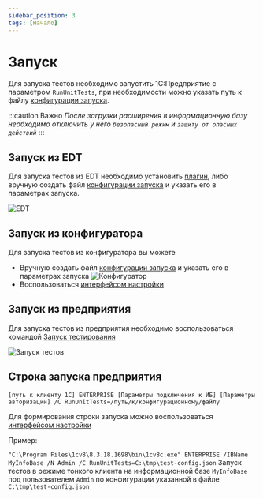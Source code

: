 ```yaml
---
sidebar_position: 3
tags: [Начало]
---
```


# Запуск

Для запуска тестов необходимо запустить 1С:Предприятие с параметром `RunUnitTests`, при необходимости можно указать путь к файлу [конфигурации запуска](configuration.md).

:::caution Важно
*После загрузки расширения в информационную базу необходимо отключить у него `безопасный режим` и `защиту от опасных действий`*
:::

## Запуск из EDT

Для запуска тестов из EDT необходимо установить [плагин](../getting-started/install/install-plugin.md), либо вручную создать файл [конфигурации запуска](configuration.md) и указать его в параметрах запуска.

![EDT](images/from-edt.png)

## Запуск из конфигуратора

Для запуска тестов из конфигуратора вы можете

* Вручную создать файл [конфигурации запуска](configuration.md) и указать его в параметрах запуска
  ![Конфигуратор](images/from-configurator.png)
* Воспользоваться [интерфейсом настройки](../yaxunit-ui.md#интерфейс-настройки-конфигурации)

## Запуск из предприятия

Для запуска тестов из предприятия необходимо воспользоваться командой [Запуск тестирования](../yaxunit-ui.md#запуск-тестов)

![Запуск тестов](../images/ui-run-tests.png)

## Строка запуска предприятия

`[путь к клиенту 1С] ENTERPRISE [Параметры подключения к ИБ] [Параметры авторизации] /C RunUnitTests=/путь/к/конфигурационному/файлу`

Для формирования строки запуска можно воспользоваться [интерфейсом настройки](../yaxunit-ui.md#интерфейс-настройки-конфигурации)

Пример:

`"C:\Program Files\1cv8\8.3.18.1698\bin\1cv8c.exe" ENTERPRISE /IBName MyInfoBase /N Admin /C RunUnitTests=C:\tmp\test-config.json`
  Запуск тестов в режиме тонкого клиента на информационной базе `MyInfoBase` под пользователем `Admin` по конфигурации указанной в файле `C:\tmp\test-config.json`

